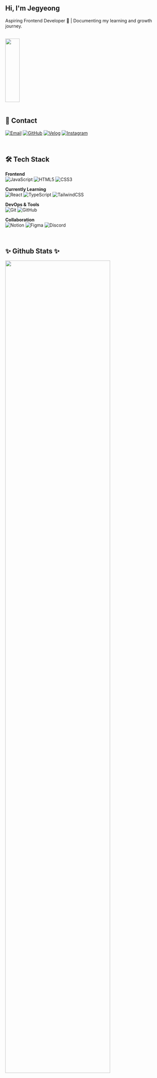 <!-- Intro -->
<div align="left">
  
## Hi, I'm Jegyeong
Aspiring Frontend Developer 🌱 | Documenting my learning and growth journey.  

</div>

<br/>

<!-- 깃허브 펫 -->
<div align="left">
  <img
    src="https://render.gitanimals.org/lines/Seojegyeong?pet-id=727129387811252465"
    width="30%"
    height="200"
  />
</div>

<br/>

<!-- Contact -->
<div align="left">

## 💌 Contact  
[![Email](https://img.shields.io/badge/Email-seojk0315%40naver.com-green?logo=gmail&logoColor=white)](mailto:seojk0315@naver.com)
[![GitHub](https://img.shields.io/badge/GitHub-Seojegyeong-181717?logo=github&logoColor=white)](https://github.com/Seojegyeong)
[![Velog](https://img.shields.io/badge/Velog-jamie0315.log-20C997?logo=velog&logoColor=white)](https://velog.io/@jamie0315/posts)
[![Instagram](https://img.shields.io/badge/Instagram-jegyeong___-E4405F?logo=instagram&logoColor=white)](https://instagram.com/jegyeong___)  

</div>

<br/>

<!-- Tech Stack -->
<div align="left">

## 🛠 Tech Stack  

**Frontend**  
![JavaScript](https://img.shields.io/badge/JavaScript-F7DF1E?logo=javascript&logoColor=black) 
![HTML5](https://img.shields.io/badge/HTML5-E34F26?logo=html5&logoColor=white) 
![CSS3](https://img.shields.io/badge/CSS3-1572B6?logo=css3&logoColor=white) 

**Currently Learning**  
![React](https://img.shields.io/badge/React-20232A?logo=react&logoColor=61DAFB) 
![TypeScript](https://img.shields.io/badge/TypeScript-3178C6?logo=typescript&logoColor=white) 
![TailwindCSS](https://img.shields.io/badge/Tailwind_CSS-38B2AC?logo=tailwind-css&logoColor=white)  

**DevOps & Tools**  
![Git](https://img.shields.io/badge/Git-F05032?logo=git&logoColor=white) 
![GitHub](https://img.shields.io/badge/GitHub-181717?logo=github&logoColor=white) 

**Collaboration**  
![Notion](https://img.shields.io/badge/Notion-000000?logo=notion&logoColor=white) 
![Figma](https://img.shields.io/badge/Figma-F24E1E?logo=figma&logoColor=white) 
![Discord](https://img.shields.io/badge/Discord-5865F2?logo=discord&logoColor=white)  

</div>

<br/>

<!-- GitHub Stats -->
## ✨ Github Stats ✨

<div align="left">
    <img width=81% align="center" src="http://github-profile-summary-cards.vercel.app/api/cards/profile-details?username=Seojegyeong&theme=nord_dark" />
</div>

<div align="left">
    <img width=25% align="center" src="http://github-profile-summary-cards.vercel.app/api/cards/stats?username=Seojegyeong&theme=nord_dark" />
    <img width=25% align="center" src="http://github-profile-summary-cards.vercel.app/api/cards/repos-per-language?username=Seojegyeong&theme=nord_dark" />
</div>

<br/>

<!-- Latest Velog Post -->
<div align="left">

## 🌱 Latest from Velog  
[![Velog's GitHub stats](https://velog-readme-stats.vercel.app/api?name=jamie0315)](https://velog.io/@jamie0315)

</div>
